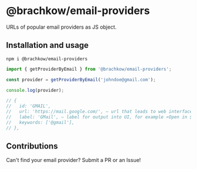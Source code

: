 # @brachkow/email-providers

URLs of popular email providers as JS object.

## Installation and usage

```
npm i @brachkow/email-providers
```

```js
import { getProviderByEmail } from '@brachkow/email-providers';

const provider = getProviderByEmail('johndoe@gmail.com');

console.log(provider);

// {
//   id: 'GMAIL',
//   url: 'https://mail.google.com/', — url that leads to web interface
//   label: 'GMail', — label for output into UI, for example «Open in ${label}»
//   keywords: ['@gmail'],
// },
```

## Contributions

Can't find your email provider? Submit a PR or an Issue!
